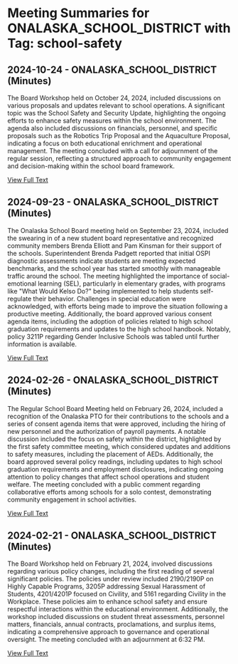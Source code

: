 # Meeting Summaries for ONALASKA_SCHOOL_DISTRICT with Tag: school-safety

## 2024-10-24 - ONALASKA_SCHOOL_DISTRICT (Minutes)

The Board Workshop held on October 24, 2024, included discussions on various proposals and updates relevant to school operations. A significant topic was the School Safety and Security Update, highlighting the ongoing efforts to enhance safety measures within the school environment. The agenda also included discussions on financials, personnel, and specific proposals such as the Robotics Trip Proposal and the Aquaculture Proposal, indicating a focus on both educational enrichment and operational management. The meeting concluded with a call for adjournment of the regular session, reflecting a structured approach to community engagement and decision-making within the school board framework.

[View Full Text](https://raw.githubusercontent.com/VoronoiPerspectives/WashingtonStateSchoolBoardExplorer/refs/heads/main/data/countries/usa/states/wa/counties/lewis/school_boards/onalaska_school_district/2024/2024-10-24-minutes.txt)

## 2024-09-23 - ONALASKA_SCHOOL_DISTRICT (Minutes)

The Onalaska School Board meeting held on September 23, 2024, included the swearing in of a new student board representative and recognized community members Brenda Elliott and Pam Kinsman for their support of the schools. Superintendent Brenda Padgett reported that initial OSPI diagnostic assessments indicate students are meeting expected benchmarks, and the school year has started smoothly with manageable traffic around the school. The meeting highlighted the importance of social-emotional learning (SEL), particularly in elementary grades, with programs like "What Would Kelso Do?" being implemented to help students self-regulate their behavior. Challenges in special education were acknowledged, with efforts being made to improve the situation following a productive meeting. Additionally, the board approved various consent agenda items, including the adoption of policies related to high school graduation requirements and updates to the high school handbook. Notably, policy 3211P regarding Gender Inclusive Schools was tabled until further information is available.

[View Full Text](https://raw.githubusercontent.com/VoronoiPerspectives/WashingtonStateSchoolBoardExplorer/refs/heads/main/data/countries/usa/states/wa/counties/lewis/school_boards/onalaska_school_district/2024/2024-09-23-minutes.txt)

## 2024-02-26 - ONALASKA_SCHOOL_DISTRICT (Minutes)

The Regular School Board Meeting held on February 26, 2024, included a recognition of the Onalaska PTO for their contributions to the schools and a series of consent agenda items that were approved, including the hiring of new personnel and the authorization of payroll payments. A notable discussion included the focus on safety within the district, highlighted by the first safety committee meeting, which considered updates and additions to safety measures, including the placement of AEDs. Additionally, the board approved several policy readings, including updates to high school graduation requirements and employment disclosures, indicating ongoing attention to policy changes that affect school operations and student welfare. The meeting concluded with a public comment regarding collaborative efforts among schools for a solo contest, demonstrating community engagement in school activities.

[View Full Text](https://raw.githubusercontent.com/VoronoiPerspectives/WashingtonStateSchoolBoardExplorer/refs/heads/main/data/countries/usa/states/wa/counties/lewis/school_boards/onalaska_school_district/2024/2024-02-26-minutes.txt)

## 2024-02-21 - ONALASKA_SCHOOL_DISTRICT (Minutes)

The Board Workshop held on February 21, 2024, involved discussions regarding various policy changes, including the first reading of several significant policies. The policies under review included 2190/2190P on Highly Capable Programs, 3205P addressing Sexual Harassment of Students, 4201/4201P focused on Civility, and 5161 regarding Civility in the Workplace. These policies aim to enhance school safety and ensure respectful interactions within the educational environment. Additionally, the workshop included discussions on student threat assessments, personnel matters, financials, annual contracts, proclamations, and surplus items, indicating a comprehensive approach to governance and operational oversight. The meeting concluded with an adjournment at 6:32 PM.

[View Full Text](https://raw.githubusercontent.com/VoronoiPerspectives/WashingtonStateSchoolBoardExplorer/refs/heads/main/data/countries/usa/states/wa/counties/lewis/school_boards/onalaska_school_district/2024/2024-02-21-minutes.txt)

